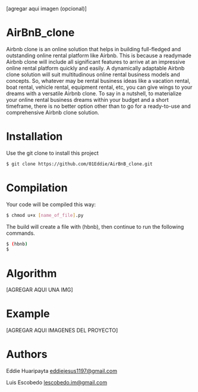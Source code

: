 [agregar aqui imagen (opcional)]
# AirBnB_clone
Airbnb clone is an online solution that helps in building full-fledged and outstanding online rental platform like Airbnb. This is because a readymade Airbnb clone will include all significant features to arrive at an impressive online rental platform quickly and easily. A dynamically adaptable Airbnb clone solution will suit multitudinous online rental business models and concepts. So, whatever may be rental business ideas like a vacation rental, boat rental, vehicle rental, equipment rental, etc, you can give wings to your dreams with a versatile Airbnb clone. To say in a nutshell, to materialize your online rental business dreams within your budget and a short timeframe, there is no better option other than to go for a ready-to-use and comprehensive Airbnb clone solution.
# Installation
Use the git clone to install this project
```bash
$ git clone https://github.com/01Eddie/AirBnB_clone.git
```
# Compilation
Your code will be compiled this way:
```bash
$ chmod u+x [name_of_file].py
```
The build will create a file with (hbnb), then continue to run the following commands.
```bash
$ (hbnb) 
$ 
```
# Algorithm
[AGREGAR AQUI UNA IMG]
# Example
[AGREGAR AQUI IMAGENES DEL PROYECTO]

# Authors
Eddie Huaripayta <eddiejesus1197@gmail.com>

Luis Escobedo <lescobedo.im@gmail.com>